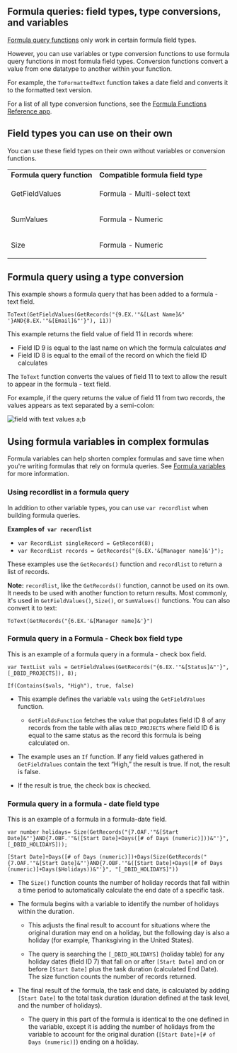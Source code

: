 ## Formula queries: field types, type conversions, and variables

[Formula query functions](https://helpv2.quickbase.com/hc/en-us/articles/4570286674196) only work in certain formula field types.

However, you can use variables or type conversion functions to use formula query functions in most formula field types. Conversion functions convert a value from one datatype to another within your function.

For example, the `ToFormattedText` function takes a date field and converts it to the formatted text version. 

For a list of all type conversion functions, see the [Formula Functions Reference app](https://www.quickbase.com/db/6ewwzuuj?a=td).

## Field types you can use on their own

You can use these field types on their own without variables or conversion functions.

<table><tbody><tr><td><strong>Formula query function</strong></td><td><strong>Compatible formula field type</strong></td></tr><tr><td><p>GetFieldValues</p></td><td><p>Formula - Multi-select text</p></td></tr><tr><td><p>SumValues</p></td><td><p>Formula - Numeric</p></td></tr><tr><td><p>Size</p></td><td><p>Formula - Numeric</p></td></tr></tbody></table>

## Formula query using a type conversion

This example shows a formula query that has been added to a formula - text field. 

`ToText(GetFieldValues(GetRecords("{9.EX.'"&[Last Name]&" '}AND{8.EX.'"&[Email]&"'}"), 11))`

This example returns the field value of field 11 in records where:

-   Field ID 9 is equal to the last name on which the formula calculates _and_
-   Field ID 8 is equal to the email of the record on which the field ID calculates

The `ToText` function converts the values of field 11 to text to allow the result to appear in the formula - text field.

For example, if the query returns the value of field 11 from two records, the values appears as text separated by a semi-colon:

![field with text values a;b](https://helpv2.quickbase.com/hc/article_attachments/17526189077524)

## Using formula variables in complex formulas

Formula variables can help shorten complex formulas and save time when you're writing formulas that rely on formula queries. See [Formula variables](https://helpv2.quickbase.com/hc/en-us/articles/4570254813332) for more information.

### Using recordlist in a formula query

In addition to other variable types, you can use `var recordlist` when building formula queries.

**Examples of  `var recordlist`**

-   `var RecordList singleRecord = GetRecord(8);`
-   `var RecordList records = GetRecords("{6.EX.'&[Manager name]&'}");`

These examples use the `GetRecords()` function and `recordlist` to return a list of records.

**Note:** `recordlist`, like the `GetRecords()` function, cannot be used on its own. It needs to be used with another function to return results. Most commonly, it's used in `GetFieldValues()`, `Size()`, or `SumValues()` functions. You can also convert it to text:

```
ToText(GetRecords("{6.EX.'&[Manager name]&'}")
```

### Formula query in a Formula - Check box field type

This is an example of a formula query in a formula - check box field.

`var TextList vals = GetFieldValues(GetRecords("{6.EX.'"&[Status]&"'}", [_DBID_PROJECTS]), 8);`

`If(Contains($vals, "High"), true, false)`

-   This example defines the variable `vals` using the `GetFieldValues` function.
    
    -   `GetFieldsFunction` fetches the value that populates field ID 8 of any records from the table with alias `DBID_PROJECTS` where field ID 6 is equal to the same status as the record this formula is being calculated on.
        
-   The example uses an `If` function. If any field values gathered in `GetFieldValues` contain the text “High,” the result is true. If not, the result is false.
    
-   If the result is true, the check box is checked.
    

### Formula query in a formula - date field type

This is an example of a formula in a formula-date field.

`var number holidays= Size(GetRecords("{7.OAF.'"&[Start Date]&"'}AND{7.OBF.'"&([Start Date]+Days([# of Days (numeric)]))&"'}", [_DBID_HOLIDAYS]));`

`[Start Date]+Days([# of Days (numeric)])+Days(Size(GetRecords("{7.OAF.'"&[Start Date]&"'}AND{7.OBF.'"&([Start Date]+Days([# of Days (numeric)]+Days($Holidays))&"'}", "[_DBID_HOLIDAYS]"))`

-   The `Size()` function counts the number of holiday records that fall within a time period to automatically calculate the end date of a specific task.
    
-   The formula begins with a variable to identify the number of holidays within the duration.
    
    -   This adjusts the final result to account for situations where the original duration may end on a holiday, but the following day is also a holiday (for example, Thanksgiving in the United States).
        
    -   The query is searching the `[_DBID_HOLIDAYS]` (holiday table) for any holiday dates (field ID 7) that fall on or after `[Start Date]` and on or before `[Start Date]` plus the task duration (calculated End Date). The size function counts the number of records returned.
        
-   The final result of the formula, the task end date, is calculated by adding `[Start Date]` to the total task duration (duration defined at the task level, and the number of holidays).
    
    -   The query in this part of the formula is identical to the one defined in the variable, except it is adding the number of holidays from the variable to account for the original duration (`[Start Date]+[# of Days (numeric)]`) ending on a holiday.